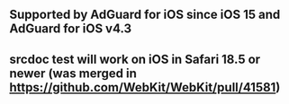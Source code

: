 ## Supported by AdGuard for iOS since iOS 15 and AdGuard for iOS v4.3

## srcdoc test will work on iOS in Safari 18.5 or newer (was merged in https://github.com/WebKit/WebKit/pull/41581)
